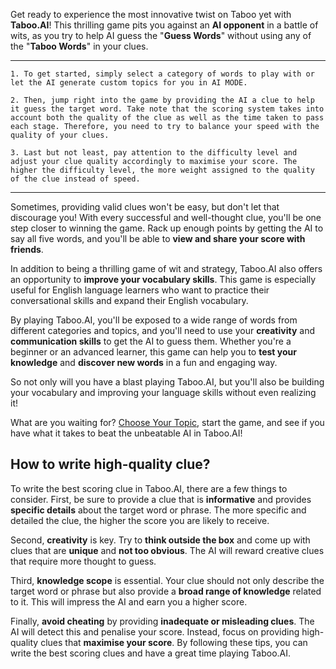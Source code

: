 Get ready to experience the most innovative twist on Taboo yet with **Taboo.AI**! This thrilling game pits you against an **AI opponent** in a battle of wits, as you try to help AI guess the "**Guess Words**" without using any of the "**Taboo Words**" in your clues.

---

```
1. To get started, simply select a category of words to play with or let the AI generate custom topics for you in AI MODE.

2. Then, jump right into the game by providing the AI a clue to help it guess the target word. Take note that the scoring system takes into account both the quality of the clue as well as the time taken to pass each stage. Therefore, you need to try to balance your speed with the quality of your clues.

3. Last but not least, pay attention to the difficulty level and adjust your clue quality accordingly to maximise your score. The higher the difficulty level, the more weight assigned to the quality of the clue instead of speed.
```

---

Sometimes, providing valid clues won't be easy, but don't let that discourage you! With every successful and well-thought clue, you'll be one step closer to winning the game. Rack up enough points by getting the AI to say all five words, and you'll be able to **view and share your score with friends**.

In addition to being a thrilling game of wit and strategy, Taboo.AI also offers an opportunity to **improve your vocabulary skills**. This game is especially useful for English language learners who want to practice their conversational skills and expand their English vocabulary.

By playing Taboo.AI, you'll be exposed to a wide range of words from different categories and topics, and you'll need to use your **creativity** and **communication skills** to get the AI to guess them. Whether you're a beginner or an advanced learner, this game can help you to **test your knowledge** and **discover new words** in a fun and engaging way.

So not only will you have a blast playing Taboo.AI, but you'll also be building your vocabulary and improving your language skills without even realizing it!

What are you waiting for? [Choose Your Topic](/levels), start the game, and see if you have what it takes to beat the unbeatable AI in Taboo.AI!

## How to write high-quality clue?

To write the best scoring clue in Taboo.AI, there are a few things to consider. First, be sure to provide a clue that is **informative** and provides **specific details** about the target word or phrase. The more specific and detailed the clue, the higher the score you are likely to receive.

Second, **creativity** is key. Try to **think outside the box** and come up with clues that are **unique** and **not too obvious**. The AI will reward creative clues that require more thought to guess.

Third, **knowledge scope** is essential. Your clue should not only describe the target word or phrase but also provide a **broad range of knowledge** related to it. This will impress the AI and earn you a higher score.

Finally, **avoid cheating** by providing **inadequate or misleading clues**. The AI will detect this and penalise your score. Instead, focus on providing high-quality clues that **maximise your score**. By following these tips, you can write the best scoring clues and have a great time playing Taboo.AI.
